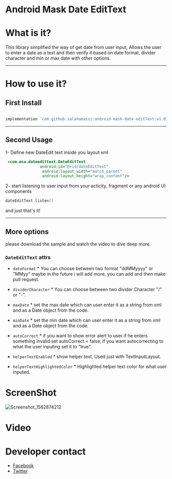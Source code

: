 # Android Mask Date EditText

# What is it? 
This library simplified the way of get date from user input, Allows the user to enter a date as a text and then verify it based on date format, divider character and min or max date with other options.

------ 

# How to use it? 

## First Install

```gradle

implementation 'com.github.salahamassi:android-mask-date-editText:v1.01'

```
------ 

## Second Usage
1- Define new DateEdit text inside you layout xml
```xml
 <com.msa.dateedittext.DateEditText
               android:id="@+id/dateEditText"
                android:layout_width="match_parent"
                android:layout_height="wrap_content"/>
```
2- start listening to user input from your acticity, fragment or any android UI components
```kotlin
dateEditText.listen()
```
and just that's it!

------ 

## More options
please download the sample and watch the video to dive deep more.

### `DateEditText` attrs
* `dateFormat`
        * You can choose between two format "ddMMyyyy" or "MMyy" maybe in the future i will add more, you can add and then make pull request. 
        
* `dividerCharacter`
        * You can choose between two divider Character "/" or "-".
        
* `maxDate`
        * set the max date which can user enter it as a string from xml and as a Date object from the code.

* `minDate`
        * set the min date which can user enter it as a string from xml and as a Date object from the code.

* `autoCorrect`
        * if you want to show error alert to user if he enters something invalid set autoCorrect = false, if you want autocorrecting to what the user inputing set it to "true".
        
        
* `helperTextEnabled`
        * show helper text, Used just with TextInputLayout.

* `helperTextHighlightedColor`
        * Highlighted helper text color for what user inputed.


# ScreenShot
![Screenshot_1562874212](https://user-images.githubusercontent.com/17902030/61080508-f147aa00-a42d-11e9-9dcf-bb1586fe8331.png)

# Video

# Developer contact 
   * [Facebook](https://www.facebook.com/profile.php?id=100006656534009)
   * [Twitter](https://twitter.com/salahamassi)
